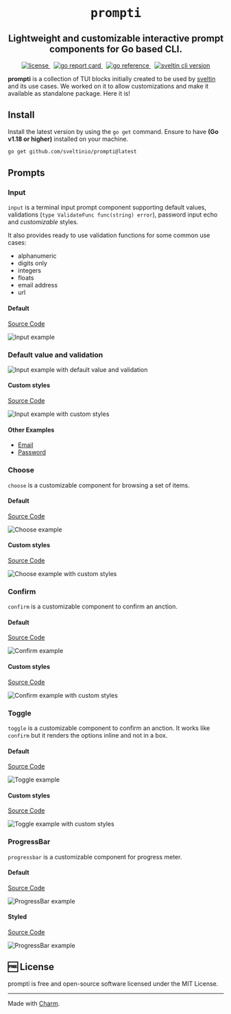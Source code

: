 <h1 align="center">
    <span style="font-family: monospace;">prompti</span>
</h1>
<h2 align="center">
Lightweight and customizable interactive prompt components for Go based CLI.
</h2>
<p align="center">
    <a href="https://github.com/sveltinio/prompti/blob/main/LICENSE" target="_blank">
        <img src="https://img.shields.io/badge/license-mit-blue?style=flat-square&logo=none" alt="license" />
    </a>
     &nbsp;
     <a href="https://goreportcard.com/report/github.com/sveltinio/prompti/" target="_blank">
        <img src="https://goreportcard.com/badge/github.com/sveltinio/prompti" alt="go report card" />
    </a>
    &nbsp;
    <a href="https://pkg.go.dev/github.com/sveltinio/prompti/" target="_blank">
        <img src="https://pkg.go.dev/badge/github.com/sveltinio/prompti/.svg" alt="go reference" />
    </a>
     &nbsp;
    <a href="https://github.com/sveltinio/prompti" target="_blank">
        <img src="https://img.shields.io/badge/version-v0.2.3-success?style=flat-square&logo=none" alt="sveltin cli version" />
    </a>
</p>

**prompti** is a collection of TUI blocks initially created to be used by [sveltin](https://github.com/sveltinio/sveltin) and its use cases. We worked on it to allow customizations and make it available as standalone package. Here it is!

## Install

Install the latest version by using the `go get` command. Ensure to have **(Go v1.18 or higher)** installed on your machine.

```bash
go get github.com/sveltinio/prompti@latest
```

## Prompts

### Input

`input` is a terminal input prompt component supporting default values, validations (`type ValidateFunc func(string) error`), password input echo and _customizable_ styles.

It also provides ready to use validation functions for some common use cases:

- alphanumeric
- digits only
- integers
- floats
- email address
- url

#### Default

[Source Code](_examples/input/default/main.go)

<img src="https://statics.sveltin.io/github/prompti/input/input-default.gif" alt="Input example">

### Default value and validation

<img src="https://statics.sveltin.io/github/prompti/input/input-initial-value.gif" alt="Input example with default value and validation">

#### Custom styles

[Source Code](_examples/input/custom-styles/main.go)

<img src="https://statics.sveltin.io/github/prompti/input/input-styled.gif" alt="Input example with custom styles">

#### Other Examples

- [Email](_examples/input/email/main.go)
- [Password](_examples/input/password/main.go)

### Choose

`choose` is a customizable component for browsing a set of items.

#### Default

[Source Code](_examples/choose/default/main.go)

<img src="https://statics.sveltin.io/github/prompti/choose/choose-default.gif" alt="Choose example">

#### Custom styles

[Source Code](_examples/choose/custom-styles/main.go)

<img src="https://statics.sveltin.io/github/prompti/choose/choose-styled.gif" alt="Choose example with custom styles">

### Confirm

`confirm` is a customizable component to confirm an anction.

#### Default

[Source Code](_examples/confirm/default/main.go)

<img src="https://statics.sveltin.io/github/prompti/confirm/confirm-default.gif" alt="Confirm example">

#### Custom styles

[Source Code](_examples/confirm/custom-styles/main.go)

<img src="https://statics.sveltin.io/github/prompti/confirm/confirm-styled.gif" alt="Confirm example with custom styles">

### Toggle

`toggle` is a customizable component to confirm an anction. It works like `confirm` but it renders the options inline and not in a box.

#### Default

[Source Code](_examples/toggle/default/main.go)

<img src="https://statics.sveltin.io/github/prompti/toggle/toggle-default.gif" alt="Toggle example">

#### Custom styles

[Source Code](_examples/toggle/custom-styles/main.go)

<img src="https://statics.sveltin.io/github/prompti/toggle/toggle-styled.gif" alt="Toggle example with custom styles">

### ProgressBar

`progressbar` is a customizable component for progress meter.

#### Default

[Source Code](_examples/progressbar/default/main.go)

<img src="https://statics.sveltin.io/github/prompti/progressbar/progressbar-default.gif" alt="ProgressBar example">

#### Styled

[Source Code](_examples/progressbar/custom-styles/main.go)

<img src="https://statics.sveltin.io/github/prompti/progressbar/progressbar-styled.gif" alt="ProgressBar example">

## :free: License

prompti is free and open-source software licensed under the MIT License.

***
Made with [Charm](https://charm.sh).
